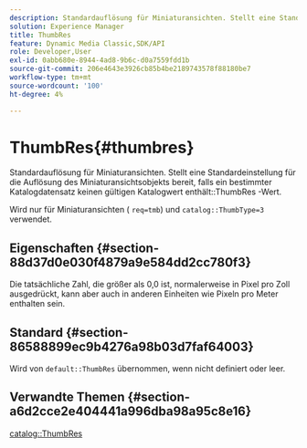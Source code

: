 ```yaml
---
description: Standardauflösung für Miniaturansichten. Stellt eine Standardeinstellung für die Auflösung des Miniaturansichtsobjekts bereit, falls ein bestimmter Katalogdatensatz keinen gültigen ThumbRes-Katalogwert enthält.
solution: Experience Manager
title: ThumbRes
feature: Dynamic Media Classic,SDK/API
role: Developer,User
exl-id: 0abb680e-8944-4ad8-9b6c-d0a7559fdd1b
source-git-commit: 206e4643e3926cb85b4be2189743578f88180be7
workflow-type: tm+mt
source-wordcount: '100'
ht-degree: 4%

---
```


# ThumbRes{#thumbres}

Standardauflösung für Miniaturansichten. Stellt eine Standardeinstellung für die Auflösung des Miniaturansichtsobjekts bereit, falls ein bestimmter Katalogdatensatz keinen gültigen Katalogwert enthält::ThumbRes -Wert.

Wird nur für Miniaturansichten ( `req=tmb`) und `catalog::ThumbType=3` verwendet.

## Eigenschaften {#section-88d37d0e030f4879a9e584dd2cc780f3}

Die tatsächliche Zahl, die größer als 0,0 ist, normalerweise in Pixel pro Zoll ausgedrückt, kann aber auch in anderen Einheiten wie Pixeln pro Meter enthalten sein.

## Standard {#section-86588899ec9b4276a98b03d7faf64003}

Wird von `default::ThumbRes` übernommen, wenn nicht definiert oder leer.

## Verwandte Themen {#section-a6d2cce2e404441a996dba98a95c8e16}

[catalog::ThumbRes](../../../../../is-api/image-catalog/image-serving-api-ref/c-image-catalog-reference/c-image-svg-data-reference/c-image-data-reference/r-thumbres-cat.md#reference-eedb9991397347c3bed5bd0a785c4c69)
